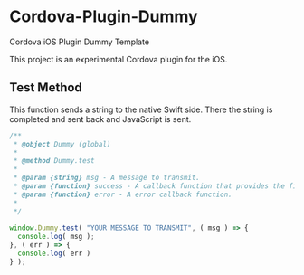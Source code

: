# Cordova-Plugin-Dummy
Cordova iOS Plugin Dummy Template

This project is an experimental Cordova plugin for the iOS.

## Test Method

This function sends a string to the native Swift side.
There the string is completed and sent back and JavaScript is sent.

```js
/**
 * @object Dummy (global)
 *
 * @method Dummy.test
 *
 * @param {string} msg - A message to transmit.
 * @param {function} success - A callback function that provides the final message.
 * @param {function} error - A error callback function.
 *
 */
 
window.Dummy.test( "YOUR MESSAGE TO TRANSMIT", ( msg ) => {
  console.log( msg );
}, ( err ) => {
  console.log( err )
} ); 

```
